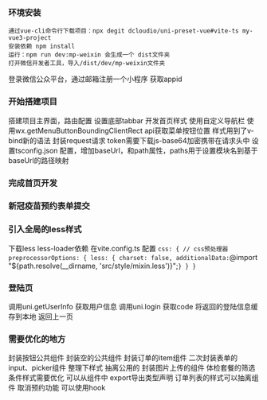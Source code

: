 <!--
 * @Date: 2023-01-06 13:06:55
 * @LastEditors: zhangshuangli
 * @LastEditTime: 2023-01-14 13:06:12
 * @Description: 这是****文件
-->
### 环境安装
    通过vue-cli命令行下载项目：npx degit dcloudio/uni-preset-vue#vite-ts my-vue3-project
    安装依赖 npm install
    运行：npm run dev:mp-weixin 会生成一个 dist文件夹
    打开微信开发者工具，导入/dist/dev/mp-weixin文件夹
登录微信公众平台，通过邮箱注册一个小程序 获取appid

### 开始搭建项目
搭建项目主界面，路由配置
设置底部tabbar
开发首页样式
    使用自定义导航栏
    使用wx.getMenuButtonBoundingClientRect api获取菜单按钮位置
    样式用到了v-bind新的语法
封装request请求
    token需要下载js-base64加密携带在请求头中
设置tsconfig.json 配置，增加baseUrl，和path属性，paths用于设置模块名到基于baseUrl的路径映射

### 完成首页开发

### 新冠疫苗预约表单提交

### 引入全局的less样式
下载less less-loader依赖
在vite.config.ts 配置
`
  css: {
    // css预处理器
    preprocessorOptions: {
      less: {
        charset: false,
        additionalData: `@import "${path.resolve(__dirname, 'src/style/mixin.less')}";`
      }
    }
  }
`
### 登陆页
  调用uni.getUserInfo 获取用户信息
  调用uni.login 获取code
  将返回的登陆信息缓存到本地 返回上一页

### 需要优化的地方
封装按钮公共组件
封装空的公共组件
封装订单的item组件
二次封装表单的 input、picker组件
整理下样式 抽离公用的
封装图片上传的组件
体检套餐的筛选条件样式需要优化
可以从组件中 export导出类型声明
订单列表的样式可以抽离组件
取消预约功能 可以使用hook
